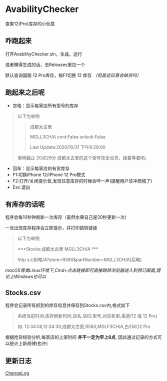 # AvabilityChecker
查果12(Pro)库存的小玩意

## 咋跑起来
打开AvabilityChecker.sln，生成，运行

或者懒得生成的话，去Releases里拉一个

默认查询国服 12 Pro库存，按F1切换 12 库存 <i>（但是这玩意会缺货吗）</i>

## 跑起来之后呢
- 空格：显示每家店所有型号的库存
>以下为举例
>>成都太古里
>>
>>MGLL3CH/A cont:False unlock:False
>>
>>Last Update:2020/10/31 下午8:29:00
>
>表明截止 20点29分 成都太古里的这个型号完全没货，接着等着吧。

- 回车：显示每家店的有货库存
- F1:切换iPhone 12/iPhone 12 Pro模式
- F2:打开/关闭提示音,发现任意库存的时候会哔一声(提醒用户该冲商城了)
- Esc:退出

## 有库存的话呢
程序会每10秒钟刷新一次库存（虽然水果自己是30秒更新一次）

一旦出现库存程序会立即提示，并打印跳转链接
> 以下为举例
>
> \*\*\*Stocks:成都太古里 MGLL3CH/A \*\*\*
>
> http s://前略/A?store=R580&partNumber=MGLL3CH/A(后略)

<i>macOS等类Linux环境下,Cmd+点击链接即可直接跳转浏览器进入到预订画面,理论上Windows也可以</i>

## Stocks.csv
程序会记录所有抓到的库存信息并保存到Stocks.csv内,格式如下

> 系统当前时间,库存刷新时间,店名,店ID,型号,对应机型,渠道(12 或 12 Pro)
>
> 如: 12:34:56,12:34:30,成都太古里,R580,MGLF3CH/A,白256,12 Pro

根据抢货经验分析,每家店的上架时间 <b>并不一定为早上6点</b>, 因此通过记录的方式可以统计上新规律(也许)

## 更新日志
[ChangeLog](../ChangeLog.md)
